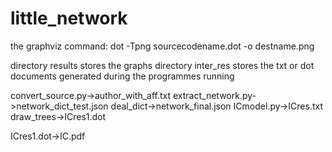 # little_network
the graphviz command:
dot -Tpng sourcecodename.dot -o destname.png

directory results stores the graphs
directory inter_res stores the txt or dot documents generated during the programmes running

convert_source.py->author_with_aff.txt
extract_network.py->network_dict_test.json
deal_dict->network_final.json
ICmodel.py->ICres.txt
draw_trees->ICres1.dot

ICres1.dot->IC.pdf
